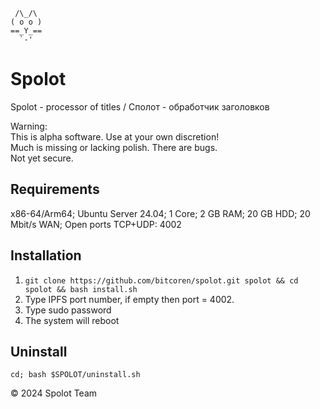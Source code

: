 ```
 /\_/\
( o o )
==_Y_==
  `-'
```
# Spolot

Spolot - processor of titles / Сполот - обработчик заголовков

Warning:  
This is alpha software. Use at your own discretion!  
Much is missing or lacking polish. There are bugs.  
Not yet secure.  

## Requirements

x86-64/Arm64; Ubuntu Server 24.04; 1 Core; 2 GB RAM; 20 GB HDD; 20 Mbit/s WAN; Open ports TCP+UDP: 4002

## Installation

1. `git clone https://github.com/bitcoren/spolot.git spolot && cd spolot && bash install.sh`
2. Type IPFS port number, if empty then port = 4002.
3. Type sudo password
4. The system will reboot

## Uninstall

`cd; bash $SPOLOT/uninstall.sh`

© 2024 Spolot Team
